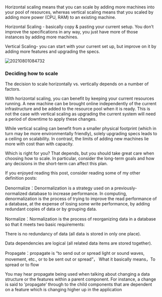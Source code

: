 
Horizontal scaling means that you can scale by adding more machines into your pool of resources, whereas vertical scaling means that you scaled by adding more power (CPU, RAM) to an existing machine.

Horizontal Scaling - basically copy & pasting your current setup. You don’t improve the specifications in any way, you just have more of those instances by adding more machines.

Vertical Scaling- you can start with your current set up, but improve on it by adding more features and upgrading the specs.


![20210801084732](https://i.loli.net/2021/08/01/n463rzjZdS1QmgY.png)


### Deciding how to scale
The decision to scale horizontally vs. vertically depends on a number of factors.

With horizontal scaling, you can benefit by keeping your current resources running. A new machine can be brought online independently of the current infrastructure and be added to the resource pool when it is ready. This is not the case with vertical scaling as upgrading the current system will need a period of downtime to apply these changes.

While vertical scaling can benefit from a smaller physical footprint (which in turn may be more environmentally friendly), solely upgrading specs leads to a ceiling on scalability. In contrast, the limits of adding new machines lie more with cost ​than with capacity.

Which is right for you? That depends, but you should take great care when choosing how to scale. In particular, consider the long-term goals and how any decisions in the short-term can affect this plan.

If you enjoyed reading this post, consider reading some of my other definition posts:

Denormalize：Denormalization is a strategy used on a previously-normalized database to increase performance. In computing, denormalization is the process of trying to improve the read performance of a database, at the expense of losing some write performance, by adding redundant copies of data or by grouping data.

Normalize：Normalization is the process of reorganizing data in a database so that it meets two basic requirements:

There is no redundancy of data (all data is stored in only one place).

Data dependencies are logical (all related data items are stored together).

Propagate：propagate is “to send out or spread light or sound waves, movement, etc., or to be sent out or spread”， What it basically means，To spread or to flow

You may hear propagate being used when talking about changing a data structure or the features within a parent component. For instance, a change is said to 'propagate’ through to the child components that are dependent on a feature which is changing higher up in the application
